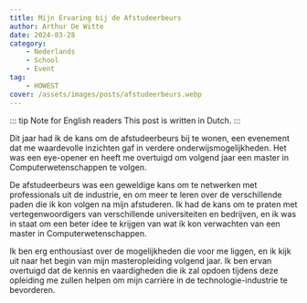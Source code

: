 ```yaml
---
title: Mijn Ervaring bij de Afstudeerbeurs
author: Arthur De Witte
date: 2024-03-28
category:
    - Nederlands
    - School
    - Event
tag:
    - HOWEST
cover: /assets/images/posts/afstudeerbeurs.webp
---
```


::: tip Note for English readers
This post is written in Dutch.
:::

Dit jaar had ik de kans om de afstudeerbeurs bij te wonen, een evenement dat me waardevolle inzichten gaf in verdere onderwijsmogelijkheden. Het was een eye-opener en heeft me overtuigd om volgend jaar een master in Computerwetenschappen te volgen.

De afstudeerbeurs was een geweldige kans om te netwerken met professionals uit de industrie, en om meer te leren over de verschillende paden die ik kon volgen na mijn afstuderen. Ik had de kans om te praten met vertegenwoordigers van verschillende universiteiten en bedrijven, en ik was in staat om een beter idee te krijgen van wat ik kon verwachten van een master in Computerwetenschappen.

Ik ben erg enthousiast over de mogelijkheden die voor me liggen, en ik kijk uit naar het begin van mijn masteropleiding volgend jaar. Ik ben ervan overtuigd dat de kennis en vaardigheden die ik zal opdoen tijdens deze opleiding me zullen helpen om mijn carrière in de technologie-industrie te bevorderen.